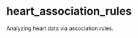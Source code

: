 heart_association_rules
==============================

Analyzing heart data via association rules.
